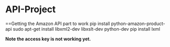 API-Project
===========


==Getting the Amazon API part to work
pip install python-amazon-product-api
sudo apt-get install libxml2-dev libxslt-dev python-dev
pip install lxml

**Note the access key is not working yet.**
